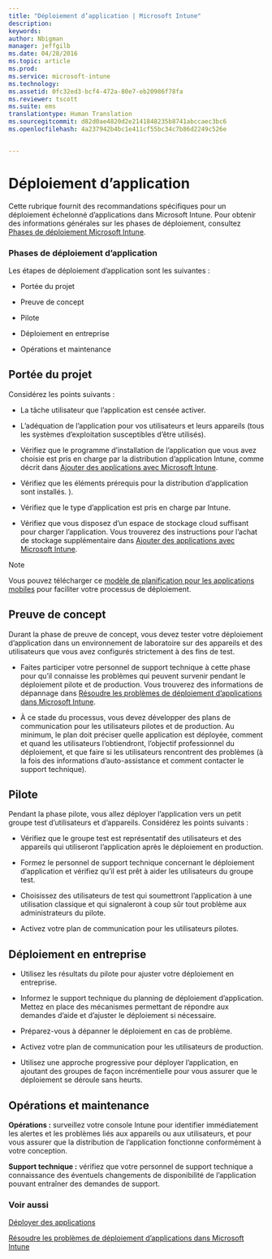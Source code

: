 ```yaml
---
title: "Déploiement d’application | Microsoft Intune"
description: 
keywords: 
author: Nbigman
manager: jeffgilb
ms.date: 04/28/2016
ms.topic: article
ms.prod: 
ms.service: microsoft-intune
ms.technology: 
ms.assetid: 0fc32ed3-bcf4-472a-80e7-eb20986f78fa
ms.reviewer: tscott
ms.suite: ems
translationtype: Human Translation
ms.sourcegitcommit: d82d0ae4820d2e2141848235b8741abccaec3bc6
ms.openlocfilehash: 4a237942b4bc1e411cf55bc34c7b86d2249c526e


---
```


# Déploiement d’application
Cette rubrique fournit des recommandations spécifiques pour un déploiement échelonné d’applications dans Microsoft Intune. Pour obtenir des informations générales sur les phases de déploiement, consultez [Phases de déploiement Microsoft Intune](rollout-phases-for-microsoft-intune-deployment.md).

### Phases de déploiement d’application
Les étapes de déploiement d’application sont les suivantes :

-   Portée du projet

-   Preuve de concept

-   Pilote

-   Déploiement en entreprise

-   Opérations et maintenance

## Portée du projet
Considérez les points suivants :

-   La tâche utilisateur que l’application est censée activer.

-   L’adéquation de l’application pour vos utilisateurs et leurs appareils (tous les systèmes d’exploitation susceptibles d’être utilisés).

-   Vérifiez que le programme d’installation de l’application que vous avez choisie est pris en charge par la distribution d’application Intune, comme décrit dans [Ajouter des applications avec Microsoft Intune](/intune/deploy-use/add-apps).

-   Vérifiez que les éléments prérequis pour la distribution d’application sont installés. <!---, as described in [Plan for app deployment in Microsoft Intune](plan-for-app-deployment-in-microsoft-intune.md--->).

-   Vérifiez que le type d’application est pris en charge par Intune.

-   Vérifiez que vous disposez d’un espace de stockage cloud suffisant pour charger l’application. Vous trouverez des instructions pour l’achat de stockage supplémentaire dans [Ajouter des applications avec Microsoft Intune](/intune/deploy-use/add-apps).

> [!NOTE]           
> Vous pouvez télécharger ce [modèle de planification pour les applications mobiles](https://gallery.technet.microsoft.com/Mobile-app-planning-18689d59) pour faciliter votre processus de déploiement.

## Preuve de concept
Durant la phase de preuve de concept, vous devez tester votre déploiement d’application dans un environnement de laboratoire sur des appareils et des utilisateurs que vous avez configurés strictement à des fins de test.

-   Faites participer votre personnel de support technique à cette phase pour qu’il connaisse les problèmes qui peuvent survenir pendant le déploiement pilote et de production. Vous trouverez des informations de dépannage dans [Résoudre les problèmes de déploiement d’applications dans Microsoft Intune](/intune/troubleshoot/troubleshoot-app-deployment-problems-in-microsoft-intune).

-   À ce stade du processus, vous devez développer des plans de communication pour les utilisateurs pilotes et de production. Au minimum, le plan doit préciser quelle application est déployée, comment et quand les utilisateurs l’obtiendront, l’objectif professionnel du déploiement, et que faire si les utilisateurs rencontrent des problèmes (à la fois des informations d’auto-assistance et comment contacter le support technique).

## Pilote
Pendant la phase pilote, vous allez déployer l’application vers un petit groupe test d’utilisateurs et d’appareils. Considérez les points suivants :

-   Vérifiez que le groupe test est représentatif des utilisateurs et des appareils qui utiliseront l’application après le déploiement en production.

-   Formez le personnel de support technique concernant le déploiement d’application et vérifiez qu’il est prêt à aider les utilisateurs du groupe test.

-   Choisissez des utilisateurs de test qui soumettront l’application à une utilisation classique et qui signaleront à coup sûr tout problème aux administrateurs du pilote.

-   Activez votre plan de communication pour les utilisateurs pilotes.

## Déploiement en entreprise

-   Utilisez les résultats du pilote pour ajuster votre déploiement en entreprise.

-   Informez le support technique du planning de déploiement d’application. Mettez en place des mécanismes permettant de répondre aux demandes d’aide et d’ajuster le déploiement si nécessaire.

-   Préparez-vous à dépanner le déploiement en cas de problème.

-   Activez votre plan de communication pour les utilisateurs de production.

-   Utilisez une approche progressive pour déployer l’application, en ajoutant des groupes de façon incrémentielle pour vous assurer que le déploiement se déroule sans heurts.

## Opérations et maintenance
**Opérations :** surveillez votre console Intune pour identifier immédiatement les alertes et les problèmes liés aux appareils ou aux utilisateurs, et pour vous assurer que la distribution de l’application fonctionne conformément à votre conception.

**Support technique :** vérifiez que votre personnel de support technique a connaissance des éventuels changements de disponibilité de l’application pouvant entraîner des demandes de support.

### Voir aussi
[Déployer des applications](/intune/deploy-use/deploy-apps)

[Résoudre les problèmes de déploiement d’applications dans Microsoft Intune](/intune/troubleshoot/troubleshoot-app-deployment-problems-in-microsoft-intune)



<!--HONumber=Jun16_HO4-->


